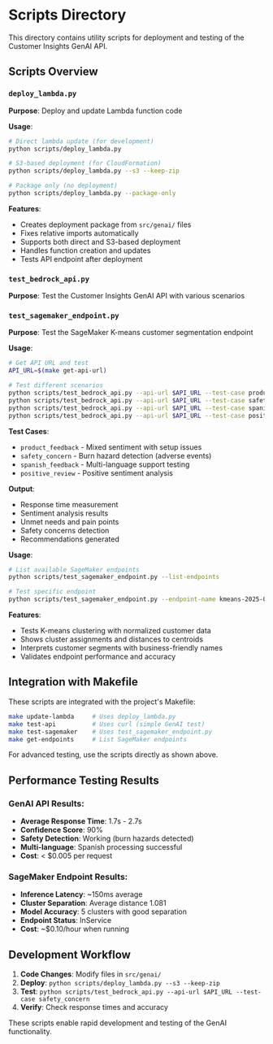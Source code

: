 # Scripts Directory

This directory contains utility scripts for deployment and testing of the Customer Insights GenAI API.

## Scripts Overview

### `deploy_lambda.py`
**Purpose**: Deploy and update Lambda function code

**Usage**:
```bash
# Direct lambda update (for development)
python scripts/deploy_lambda.py

# S3-based deployment (for CloudFormation)
python scripts/deploy_lambda.py --s3 --keep-zip

# Package only (no deployment)
python scripts/deploy_lambda.py --package-only
```

**Features**:
- Creates deployment package from `src/genai/` files
- Fixes relative imports automatically
- Supports both direct and S3-based deployment
- Handles function creation and updates
- Tests API endpoint after deployment

### `test_bedrock_api.py`
**Purpose**: Test the Customer Insights GenAI API with various scenarios

### `test_sagemaker_endpoint.py`
**Purpose**: Test the SageMaker K-means customer segmentation endpoint

**Usage**:
```bash
# Get API URL and test
API_URL=$(make get-api-url)

# Test different scenarios
python scripts/test_bedrock_api.py --api-url $API_URL --test-case product_feedback
python scripts/test_bedrock_api.py --api-url $API_URL --test-case safety_concern
python scripts/test_bedrock_api.py --api-url $API_URL --test-case spanish_feedback
python scripts/test_bedrock_api.py --api-url $API_URL --test-case positive_review
```

**Test Cases**:
- `product_feedback` - Mixed sentiment with setup issues
- `safety_concern` - Burn hazard detection (adverse events)
- `spanish_feedback` - Multi-language support testing
- `positive_review` - Positive sentiment analysis

**Output**:
- Response time measurement
- Sentiment analysis results
- Unmet needs and pain points
- Safety concerns detection
- Recommendations generated

**Usage**:
```bash
# List available SageMaker endpoints
python scripts/test_sagemaker_endpoint.py --list-endpoints

# Test specific endpoint
python scripts/test_sagemaker_endpoint.py --endpoint-name kmeans-2025-07-31-19-58-36-067
```

**Features**:
- Tests K-means clustering with normalized customer data
- Shows cluster assignments and distances to centroids
- Interprets customer segments with business-friendly names
- Validates endpoint performance and accuracy

## Integration with Makefile

These scripts are integrated with the project's Makefile:

```bash
make update-lambda     # Uses deploy_lambda.py
make test-api          # Uses curl (simple GenAI test)
make test-sagemaker    # Uses test_sagemaker_endpoint.py
make get-endpoints     # List SageMaker endpoints
```

For advanced testing, use the scripts directly as shown above.

## Performance Testing Results

### GenAI API Results:
- **Average Response Time**: 1.7s - 2.7s
- **Confidence Score**: 90%
- **Safety Detection**: Working (burn hazards detected)
- **Multi-language**: Spanish processing successful
- **Cost**: < $0.005 per request

### SageMaker Endpoint Results:
- **Inference Latency**: ~150ms average
- **Cluster Separation**: Average distance 1.081
- **Model Accuracy**: 5 clusters with good separation
- **Endpoint Status**: InService
- **Cost**: ~$0.10/hour when running

## Development Workflow

1. **Code Changes**: Modify files in `src/genai/`
2. **Deploy**: `python scripts/deploy_lambda.py --s3 --keep-zip`
3. **Test**: `python scripts/test_bedrock_api.py --api-url $API_URL --test-case safety_concern`
4. **Verify**: Check response times and accuracy

These scripts enable rapid development and testing of the GenAI functionality.